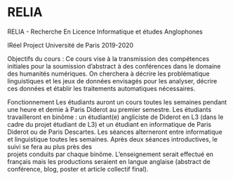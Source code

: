 # RELIA
RELIA - Recherche En Licence Informatique et études Anglophones

IRéel Project Université de Paris 2019-2020


Objectifs du cours :
Ce cours vise à la transmission des compétences initiales pour la soumission d’abstract à des conférences dans le domaine des humanités numériques. On cherchera à décrire les problématique linguistiques et les jeux de données envisagés pour les analyser, décrire ces données et établir les traitements automatiques nécessaires.


Fonctionnement
Les étudiants auront un cours toutes les semaines pendant une heure et demie à Paris Diderot au premier semestre. Les étudiants travailleront en binôme : un étudiant(e) angliciste de Diderot en L3 (dans le cadre du projet étudiant de L3) et un étudiant en informatique de Paris Diderot ou de Paris Descartes. Les séances alterneront entre informatique et linguistique toutes les semaines. Après deux séances introductives, le suivi se fera au plus près des                                                                                             
projets conduits par chaque binôme. L’enseignement serait effectué en français mais les productions seraient en langue anglaise (abstract de conférence, blog, poster et article collectif final).
